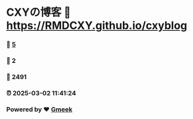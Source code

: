 # CXYの博客 :link: https://RMDCXY.github.io/cxyblog 
### :page_facing_up: [5](https://RMDCXY.github.io/cxyblog/tag.html) 
### :speech_balloon: 2 
### :hibiscus: 2491 
### :alarm_clock: 2025-03-02 11:41:24 
### Powered by :heart: [Gmeek](https://github.com/Meekdai/Gmeek)
